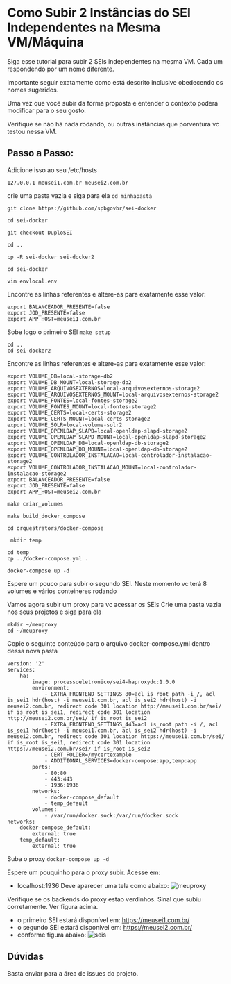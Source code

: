 # Como Subir 2 Instâncias do SEI Independentes na Mesma VM/Máquina

Siga esse tutorial para subir 2 SEIs independentes na mesma VM. Cada um respondendo por um nome diferente.

Importante seguir exatamente como está descrito inclusive obedecendo os nomes sugeridos.

Uma vez que você subir da forma proposta e entender o contexto poderá modificar para o seu gosto.

Verifique se não há nada rodando, ou outras instâncias que porventura vc testou nessa VM.

## Passo a Passo:

Adicione isso ao seu /etc/hosts
```
127.0.0.1 meusei1.com.br meusei2.com.br
``` 
crie uma pasta vazia e siga para ela
``` cd minhapasta ``` 
 
``` git clone https://github.com/spbgovbr/sei-docker ```

``` cd sei-docker ```

``` git checkout DuploSEI ```

``` cd .. ```

``` cp -R sei-docker sei-docker2 ```

``` cd sei-docker ```

``` vim envlocal.env ```

Encontre as linhas referentes e altere-as para exatamente esse valor:
``` 
export BALANCEADOR_PRESENTE=false
export JOD_PRESENTE=false
export APP_HOST=meusei1.com.br 
```

Sobe logo o primeiro SEI
``` make setup ```


``` 
cd .. 
cd sei-docker2
```
Encontre as linhas referentes e altere-as para exatamente esse valor:
```
export VOLUME_DB=local-storage-db2
export VOLUME_DB_MOUNT=local-storage-db2
export VOLUME_ARQUIVOSEXTERNOS=local-arquivosexternos-storage2
export VOLUME_ARQUIVOSEXTERNOS_MOUNT=local-arquivosexternos-storage2
export VOLUME_FONTES=local-fontes-storage2
export VOLUME_FONTES_MOUNT=local-fontes-storage2
export VOLUME_CERTS=local-certs-storage2
export VOLUME_CERTS_MOUNT=local-certs-storage2
export VOLUME_SOLR=local-volume-solr2
export VOLUME_OPENLDAP_SLAPD=local-openldap-slapd-storage2
export VOLUME_OPENLDAP_SLAPD_MOUNT=local-openldap-slapd-storage2
export VOLUME_OPENLDAP_DB=local-openldap-db-storage2
export VOLUME_OPENLDAP_DB_MOUNT=local-openldap-db-storage2
export VOLUME_CONTROLADOR_INSTALACAO=local-controlador-instalacao-storage2
export VOLUME_CONTROLADOR_INSTALACAO_MOUNT=local-controlador-instalacao-storage2
export BALANCEADOR_PRESENTE=false
export JOD_PRESENTE=false
export APP_HOST=meusei2.com.br
```

``` make criar_volumes ```

``` make build_docker_compose ```

``` cd orquestrators/docker-compose ```

```  mkdir temp ```

``` 
cd temp 
cp ../docker-compose.yml .
```

``` docker-compose up -d ```

Espere um pouco para subir o segundo SEI.
Neste momento vc terá 8 volumes e vários conteineres rodando

Vamos agora subir um proxy para vc acessar os SEIs
Crie uma pasta vazia nos seus projetos e siga para ela
``` 
mkdir ~/meuproxy
cd ~/meuproxy
 ```

Copie o seguinte conteúdo para o arquivo docker-compose.yml dentro dessa nova pasta
``` 
version: '2'
services:
    ha:
        image: processoeletronico/sei4-haproxydc:1.0.0
        environment:
            - EXTRA_FRONTEND_SETTINGS_80=acl is_root path -i /, acl is_sei1 hdr(host) -i meusei1.com.br, acl is_sei2 hdr(host) -i meusei2.com.br, redirect code 301 location http://meusei1.com.br/sei/ if is_root is_sei1, redirect code 301 location http://meusei2.com.br/sei/ if is_root is_sei2
            - EXTRA_FRONTEND_SETTINGS_443=acl is_root path -i /, acl is_sei1 hdr(host) -i meusei1.com.br, acl is_sei2 hdr(host) -i meusei2.com.br, redirect code 301 location https://meusei1.com.br/sei/ if is_root is_sei1, redirect code 301 location https://meusei2.com.br/sei/ if is_root is_sei2
            - CERT_FOLDER=/mycertexample
            - ADDITIONAL_SERVICES=docker-compose:app,temp:app
        ports:
            - 80:80
            - 443:443
            - 1936:1936
        networks:
            - docker-compose_default
            - temp_default
        volumes:
            - /var/run/docker.sock:/var/run/docker.sock
networks:
    docker-compose_default:
        external: true
    temp_default:
        external: true
 ```

Suba o proxy
``` docker-compose up -d ```

Espere um pouquinho para o proxy subir.
Acesse em:

- localhost:1936
Deve aparecer uma tela como abaixo:
![meuproxy](https://raw.githubusercontent.com/spbgovbr/sei-docker-binarios/main/docs/images/duplosei/haproxy.jpg)

Verifique se os backends do proxy estao verdinhos. Sinal que subiu corretamente. Ver figura acima.

- o primeiro SEI estará disponível em: https://meusei1.com.br/
- o segundo SEI estará disponível em: https://meusei2.com.br/
- conforme figura abaixo:
![seis](https://github.com/spbgovbr/sei-docker-binarios/raw/main/docs/images/duplosei/seisladoalado.jpg)


## Dúvidas

Basta enviar para a área de issues do projeto.